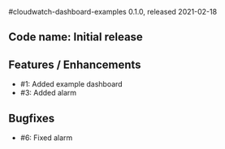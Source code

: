 #cloudwatch-dashboard-examples 0.1.0, released 2021-02-18

## Code name: Initial release

## Features / Enhancements

* #1: Added example dashboard
* #3: Added alarm

## Bugfixes

* #6: Fixed alarm